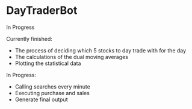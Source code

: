 # DayTraderBot
In Progress

Currently finished:
- The process of deciding which 5 stocks to day trade with for the day
- The calculations of the dual moving averages
- Plotting the statistical data

In Progress:
- Calling searches every minute
- Executing purchase and sales
- Generate final output
